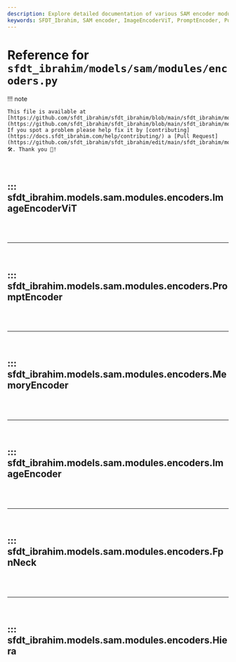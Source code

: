 ```yaml
---
description: Explore detailed documentation of various SAM encoder modules such as ImageEncoderViT, PromptEncoder, and more, available in SFDT_Ibrahim' repository.
keywords: SFDT_Ibrahim, SAM encoder, ImageEncoderViT, PromptEncoder, PositionEmbeddingRandom, Block, Attention, PatchEmbed
---
```


# Reference for `sfdt_ibrahim/models/sam/modules/encoders.py`

!!! note

    This file is available at [https://github.com/sfdt_ibrahim/sfdt_ibrahim/blob/main/sfdt_ibrahim/models/sam/modules/encoders.py](https://github.com/sfdt_ibrahim/sfdt_ibrahim/blob/main/sfdt_ibrahim/models/sam/modules/encoders.py). If you spot a problem please help fix it by [contributing](https://docs.sfdt_ibrahim.com/help/contributing/) a [Pull Request](https://github.com/sfdt_ibrahim/sfdt_ibrahim/edit/main/sfdt_ibrahim/models/sam/modules/encoders.py) 🛠️. Thank you 🙏!

<br>

## ::: sfdt_ibrahim.models.sam.modules.encoders.ImageEncoderViT

<br><br><hr><br>

## ::: sfdt_ibrahim.models.sam.modules.encoders.PromptEncoder

<br><br><hr><br>

## ::: sfdt_ibrahim.models.sam.modules.encoders.MemoryEncoder

<br><br><hr><br>

## ::: sfdt_ibrahim.models.sam.modules.encoders.ImageEncoder

<br><br><hr><br>

## ::: sfdt_ibrahim.models.sam.modules.encoders.FpnNeck

<br><br><hr><br>

## ::: sfdt_ibrahim.models.sam.modules.encoders.Hiera

<br><br>
